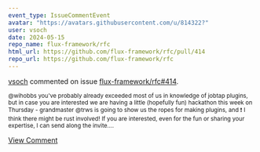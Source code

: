 ```yaml
---
event_type: IssueCommentEvent
avatar: "https://avatars.githubusercontent.com/u/814322?"
user: vsoch
date: 2024-05-15
repo_name: flux-framework/rfc
html_url: https://github.com/flux-framework/rfc/pull/414
repo_url: https://github.com/flux-framework/rfc
---
```


<a href='https://github.com/vsoch' target='_blank'>vsoch</a> commented on issue <a href='https://github.com/flux-framework/rfc/pull/414' target='_blank'>flux-framework/rfc#414</a>.

<small>@wihobbs you've probably already exceeded most of us in knowledge of jobtap plugins, but in case you are interested we are having a little (hopefully fun) hackathon this week on Thursday - grandmaster @trws is going to show us the ropes for making plugins, and :exclamation: I think there might be rust involved! If you are interested, even for the fun or sharing your expertise, I can send along the invite....</small>

<a href='https://github.com/flux-framework/rfc/pull/414' target='_blank'>View Comment</a>